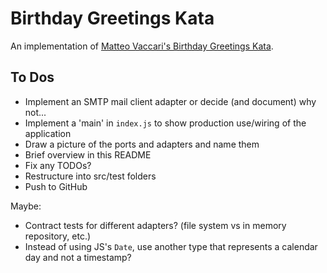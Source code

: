 # Birthday Greetings Kata

An implementation of [Matteo Vaccari's Birthday Greetings Kata](http://matteo.vaccari.name/blog/archives/154).

## To Dos

- Implement an SMTP mail client adapter or decide (and document) why not...
- Implement a 'main' in `index.js` to show production use/wiring of the application
- Draw a picture of the ports and adapters and name them
- Brief overview in this README
- Fix any TODOs?
- Restructure into src/test folders
- Push to GitHub

Maybe:

- Contract tests for different adapters? (file system vs in memory repository, etc.)
- Instead of using JS's `Date`, use another type that represents a calendar day and not a timestamp?
